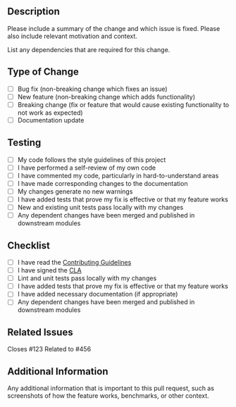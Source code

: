 ## Description

Please include a summary of the change and which issue is fixed. Please also include relevant motivation and context.

List any dependencies that are required for this change.

## Type of Change

- [ ] Bug fix (non-breaking change which fixes an issue)
- [ ] New feature (non-breaking change which adds functionality)
- [ ] Breaking change (fix or feature that would cause existing functionality to not work as expected)
- [ ] Documentation update

## Testing

- [ ] My code follows the style guidelines of this project
- [ ] I have performed a self-review of my own code
- [ ] I have commented my code, particularly in hard-to-understand areas
- [ ] I have made corresponding changes to the documentation
- [ ] My changes generate no new warnings
- [ ] I have added tests that prove my fix is effective or that my feature works
- [ ] New and existing unit tests pass locally with my changes
- [ ] Any dependent changes have been merged and published in downstream modules

## Checklist

- [ ] I have read the [Contributing Guidelines](https://github.com/Glassbox-AI/glassbox-standard/blob/main/CONTRIBUTING.md)
- [ ] I have signed the [CLA](https://github.com/Glassbox-AI/glassbox-standard/blob/main/CONTRIBUTING.md#cla)
- [ ] Lint and unit tests pass locally with my changes
- [ ] I have added tests that prove my fix is effective or that my feature works
- [ ] I have added necessary documentation (if appropriate)
- [ ] Any dependent changes have been merged and published in downstream modules

## Related Issues

Closes #123
Related to #456

## Additional Information

Any additional information that is important to this pull request, such as screenshots of how the feature works, benchmarks, or other context.

